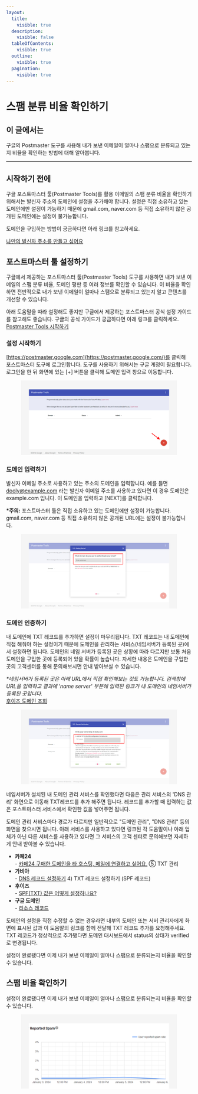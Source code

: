 ```yaml
---
layout:
  title:
    visible: true
  description:
    visible: false
  tableOfContents:
    visible: true
  outline:
    visible: true
  pagination:
    visible: true
---
```


# 스팸 분류 비율 확인하기

## 이 글에서는 <a href="#h_01hj5kbgtqeb3k8khf3qsfas53" id="h_01hj5kbgtqeb3k8khf3qsfas53"></a>

구글의 Postmaster 도구를 사용해 내가 보낸 이메일이 얼마나 스팸으로 분류되고 있는지 비율을 확인하는 방법에 대해 알아봅니다.

***

## 시작하기 전에 <a href="#h_01hj5kbknvjwezpdv3mw2fk6sx" id="h_01hj5kbknvjwezpdv3mw2fk6sx"></a>

구글 포스트마스터 툴(Postmaster Tools)를 활용 이메일의 스팸 분류 비율을 확인하기 위해서는 발신자 주소의 도메인에 설정을 추가해야 합니다.  설정은 직접 소유하고 있는 도메인에만 설정이 가능하기 때문에 gmail.com, naver.com 등 직접 소유하지 않은 공개된 도메인에는 설정이 불가능합니다.

도메인을 구입하는 방법이 궁금하다면 아래 링크를 참고하세요.

[나만의 발신자 주소를 만들고 싶어요](https://help.stibee.com/hc/ko/articles/8650448802063)



## 포스트마스터 툴 설정하기 <a href="#h_01hj5hcj4j9zsvw0srntx0n79e" id="h_01hj5hcj4j9zsvw0srntx0n79e"></a>

구글에서 제공하는 포스트마스터 툴(Postmaster Tools) 도구를 사용하면 내가 보낸 이메일의 스팸 분류 비율, 도메인 평판 등 여러 정보를 확인할 수 있습니다. 이 비율을 확인하면 전반적으로 내가 보낸 이메일이 얼마나 스팸으로 분류되고 있는지 알고 콘텐츠를 개선할 수 있습니다.

아래 도움말을 따라 설정해도 좋지만 구글에서 제공하는 포스트마스터 공식 설정 가이드를 참고해도 좋습니다. 구글의 공식 가이드가 궁금하다면 아래 링크를 클릭하세요.\
[Postmaster Tools 시작하기](https://support.google.com/a/answer/9981691?hl=ko\&visit\_id=638409959549630881-476537399\&rd=1)

### 설정 시작하기 <a href="#h_01hj5hfw8hn94f6k5js864e77b" id="h_01hj5hfw8hn94f6k5js864e77b"></a>

[https://postmaster.google.com](https://postmaster.google.com/)를 클릭해 포스트마스터 도구에 로그인합니다. 도구를 사용하기 위해서는 구글 계정이 필요합니다. 로그인을 한 뒤 화면에 있는 \[+] 버튼을 클릭해 도메인 입력 창으로 이동합니다.

<figure><img src="../../.gitbook/assets/image (30).png" alt=""><figcaption></figcaption></figure>

### 도메인 입력하기 <a href="#h_01hj5j9a87x0vxcd0pmv0eaamg" id="h_01hj5j9a87x0vxcd0pmv0eaamg"></a>

발신자 이메일 주소로 사용하고 있는 주소의 도메인을 입력합니다. 예를 들면 dooly@example.com 라는 발신자 이메일 주소를 사용하고 있다면 이 경우 도메인은 example.com 입니다. 이 도메인을 입력하고 \[NEXT]를 클릭합니다.&#x20;

**\*주의:** 포스트마스터 툴은 직접 소유하고 있는 도메인에만 설정이 가능합니다. gmail.com, naver.com 등 직접 소유하지 않은 공개된 URL에는 설정이 불가능합니다.

<figure><img src="../../.gitbook/assets/image (31).png" alt=""><figcaption></figcaption></figure>

### 도메인 인증하기 <a href="#h_01hj5jckgq3se3tn2b9eas04qq" id="h_01hj5jckgq3se3tn2b9eas04qq"></a>

내 도메인에 TXT 레코드를 추가하면 설정이 마무리됩니다. TXT 레코드는 내 도메인에 직접 해줘야 하는 설정이기 때문에 도메인을 관리하는 서비스(네임서버가 등록된 곳)에서 설정하면 됩니다. 도메인의 네임 서버가 등록된 곳은 상황에 따라 다르지만 보통 처음 도메인을 구입한 곳에 등록되어 있을 확률이 높습니다. 자세한 내용은 도메인을 구입한 곳의 고객센터를 통해 문의해보시면 안내 받아보실 수 있습니다.&#x20;

_\*네임서버가 등록된 곳은 아래 URL에서 직접 확인해보는 것도 가능합니다. 검색창에 URL을 입력하고 결과에 'name server' 부분에 입력된 링크가 내 도메인의 네임서버가 등록된 곳입니다._\
[후이즈 도메인 조회](https://xn--c79as89aj0e29b77z.xn--3e0b707e/kor/whois/whois.jsp)

<figure><img src="../../.gitbook/assets/image (32).png" alt=""><figcaption></figcaption></figure>



네임서버가 설치된 내 도메인 관리 서비스를 확인했다면 다음은 관리 서비스의 'DNS 관리' 화면으로 이동해 TXT레코드를 추가 해주면 됩니다. 레코드를 추가할 때 입력하는 값은 포스트마스터 서비스에서 확인한 값을 넣어주면 됩니다.

도메인 관리 서비스마다 경로가 다르지만 일반적으로 "도메인 관리", "DNS 관리" 등의 화면을 찾으시면 됩니다. 아래 서비스를 사용하고 있다면 링크된 각 도움말이나 아래 업체가 아닌 다른 서비스를 사용하고 있다면 그 서비스의 고객 센터로 문의해보면 자세하게 안내 받아볼 수 있습니다.

* **카페24**\
  \- [카페24 구매한 도메인을 타 호스팅, 메일에 연결하고 싶어요.](https://help.cafe24.com/cs/cs\_faq\_view.php?idx=3766) ⑤ TXT 관리
* **가비아**\
  \- [DNS 레코드 설정하기](https://customer.gabia.com/manual#/domain/287/1201) 4) TXT 레코드 설정하기 (SPF 레코드)
* **후이즈**\
  \- [SPF(TXT) 값은 어떻게 설정하나요?](http://cs.whois.co.kr/faq/?p=list\&service=1\&category=\&keyfield=subject\&keyword=SPF)
* **구글 도메인**\
  \- [리소스 레코드](https://support.google.com/domains/answer/3290350?hl=ko\&ref\_topic=9018335)



도메인의 설정을 직접 수정할 수 없는 경우라면 내부의 도메인 또는 서버 관리자에게 화면에 표시된 값과 이 도움말의 링크를 함께 전달해 TXT 레코드 추가를 요청해주세요. TXT 레코드가 정상적으로 추가됐다면 도메인 대시보드에서 status의 상태가 verified로 변경됩니다.

설정이 완료됐다면 이제 내가 보낸 이메일이 얼마나 스팸으로 분류되는지 비율을 확인할 수 있습니다.



## 스팸 비율 확인하기 <a href="#id-01hj5k6chp47fbvqbs4aqkd5c6" id="id-01hj5k6chp47fbvqbs4aqkd5c6"></a>

설정이 완료됐다면 이제 내가 보낸 이메일이 얼마나 스팸으로 분류되는지 비율을 확인할 수 있습니다.&#x20;

<figure><img src="../../.gitbook/assets/image (34).png" alt=""><figcaption></figcaption></figure>
